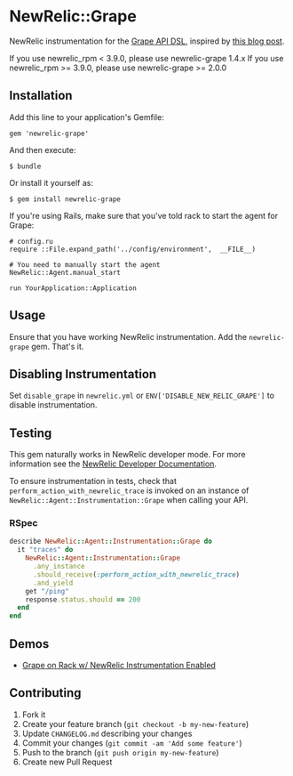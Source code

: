 # NewRelic::Grape

NewRelic instrumentation for the [Grape API DSL][0], inspired by [this blog post][1].

If you use newrelic_rpm < 3.9.0, please use newrelic-grape 1.4.x
If you use newrelic_rpm >= 3.9.0, please use newrelic-grape >= 2.0.0

## Installation

Add this line to your application's Gemfile:

    gem 'newrelic-grape'

And then execute:

    $ bundle

Or install it yourself as:

    $ gem install newrelic-grape

If you're using Rails, make sure that you've told rack to start the agent for Grape:

    # config.ru
    require ::File.expand_path('../config/environment',  __FILE__)

    # You need to manually start the agent
    NewRelic::Agent.manual_start

    run YourApplication::Application


## Usage

Ensure that you have working NewRelic instrumentation. Add the `newrelic-grape` gem. That's it.

## Disabling Instrumentation

Set `disable_grape` in `newrelic.yml` or `ENV['DISABLE_NEW_RELIC_GRAPE']` to disable instrumentation.

## Testing

This gem naturally works in NewRelic developer mode. For more information see the [NewRelic Developer Documentation][2].

To ensure instrumentation in tests, check that `perform_action_with_newrelic_trace` is invoked on an instance of `NewRelic::Agent::Instrumentation::Grape` when calling your API.

### RSpec

``` ruby
describe NewRelic::Agent::Instrumentation::Grape do
  it "traces" do
    NewRelic::Agent::Instrumentation::Grape
      .any_instance
      .should_receive(:perform_action_with_newrelic_trace)
      .and_yield
    get "/ping"
    response.status.should == 200
  end
end
```

## Demos

* [Grape on Rack w/ NewRelic Instrumentation Enabled][3]

## Contributing

1. Fork it
2. Create your feature branch (`git checkout -b my-new-feature`)
3. Update `CHANGELOG.md` describing your changes
4. Commit your changes (`git commit -am 'Add some feature'`)
5. Push to the branch (`git push origin my-new-feature`)
6. Create new Pull Request

[0]: https://github.com/intridea/grape
[1]: http://artsy.github.com/blog/2012/11/29/measuring-performance-in-grape-apis-with-new-relic
[2]: https://newrelic.com/docs/ruby/developer-mode
[3]: https://github.com/dblock/grape-on-rack
